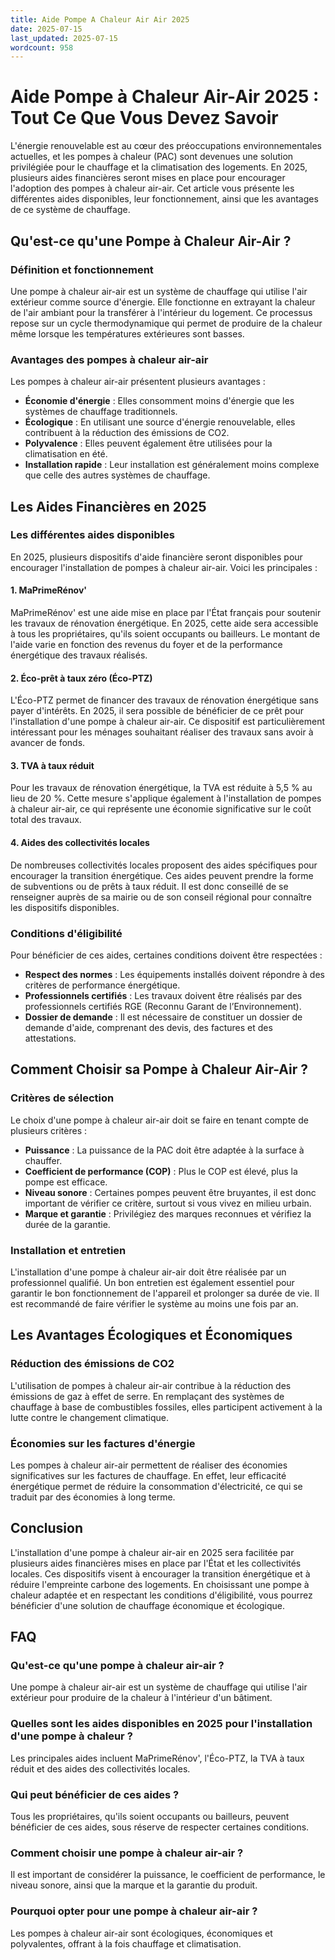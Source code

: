 ```yaml
---
title: Aide Pompe A Chaleur Air Air 2025
date: 2025-07-15
last_updated: 2025-07-15
wordcount: 958
---
```


# Aide Pompe à Chaleur Air-Air 2025 : Tout Ce Que Vous Devez Savoir

L'énergie renouvelable est au cœur des préoccupations environnementales actuelles, et les pompes à chaleur (PAC) sont devenues une solution privilégiée pour le chauffage et la climatisation des logements. En 2025, plusieurs aides financières seront mises en place pour encourager l'adoption des pompes à chaleur air-air. Cet article vous présente les différentes aides disponibles, leur fonctionnement, ainsi que les avantages de ce système de chauffage.

## Qu'est-ce qu'une Pompe à Chaleur Air-Air ?

### Définition et fonctionnement

Une pompe à chaleur air-air est un système de chauffage qui utilise l'air extérieur comme source d'énergie. Elle fonctionne en extrayant la chaleur de l'air ambiant pour la transférer à l'intérieur du logement. Ce processus repose sur un cycle thermodynamique qui permet de produire de la chaleur même lorsque les températures extérieures sont basses.

### Avantages des pompes à chaleur air-air

Les pompes à chaleur air-air présentent plusieurs avantages :

- **Économie d'énergie** : Elles consomment moins d'énergie que les systèmes de chauffage traditionnels.
- **Écologique** : En utilisant une source d'énergie renouvelable, elles contribuent à la réduction des émissions de CO2.
- **Polyvalence** : Elles peuvent également être utilisées pour la climatisation en été.
- **Installation rapide** : Leur installation est généralement moins complexe que celle des autres systèmes de chauffage.

## Les Aides Financières en 2025

### Les différentes aides disponibles

En 2025, plusieurs dispositifs d'aide financière seront disponibles pour encourager l'installation de pompes à chaleur air-air. Voici les principales :

#### 1. MaPrimeRénov'

MaPrimeRénov' est une aide mise en place par l'État français pour soutenir les travaux de rénovation énergétique. En 2025, cette aide sera accessible à tous les propriétaires, qu'ils soient occupants ou bailleurs. Le montant de l'aide varie en fonction des revenus du foyer et de la performance énergétique des travaux réalisés.

#### 2. Éco-prêt à taux zéro (Éco-PTZ)

L'Éco-PTZ permet de financer des travaux de rénovation énergétique sans payer d'intérêts. En 2025, il sera possible de bénéficier de ce prêt pour l'installation d'une pompe à chaleur air-air. Ce dispositif est particulièrement intéressant pour les ménages souhaitant réaliser des travaux sans avoir à avancer de fonds.

#### 3. TVA à taux réduit

Pour les travaux de rénovation énergétique, la TVA est réduite à 5,5 % au lieu de 20 %. Cette mesure s'applique également à l'installation de pompes à chaleur air-air, ce qui représente une économie significative sur le coût total des travaux.

#### 4. Aides des collectivités locales

De nombreuses collectivités locales proposent des aides spécifiques pour encourager la transition énergétique. Ces aides peuvent prendre la forme de subventions ou de prêts à taux réduit. Il est donc conseillé de se renseigner auprès de sa mairie ou de son conseil régional pour connaître les dispositifs disponibles.

### Conditions d'éligibilité

Pour bénéficier de ces aides, certaines conditions doivent être respectées :

- **Respect des normes** : Les équipements installés doivent répondre à des critères de performance énergétique.
- **Professionnels certifiés** : Les travaux doivent être réalisés par des professionnels certifiés RGE (Reconnu Garant de l’Environnement).
- **Dossier de demande** : Il est nécessaire de constituer un dossier de demande d'aide, comprenant des devis, des factures et des attestations.

## Comment Choisir sa Pompe à Chaleur Air-Air ?

### Critères de sélection

Le choix d'une pompe à chaleur air-air doit se faire en tenant compte de plusieurs critères :

- **Puissance** : La puissance de la PAC doit être adaptée à la surface à chauffer.
- **Coefficient de performance (COP)** : Plus le COP est élevé, plus la pompe est efficace.
- **Niveau sonore** : Certaines pompes peuvent être bruyantes, il est donc important de vérifier ce critère, surtout si vous vivez en milieu urbain.
- **Marque et garantie** : Privilégiez des marques reconnues et vérifiez la durée de la garantie.

### Installation et entretien

L'installation d'une pompe à chaleur air-air doit être réalisée par un professionnel qualifié. Un bon entretien est également essentiel pour garantir le bon fonctionnement de l'appareil et prolonger sa durée de vie. Il est recommandé de faire vérifier le système au moins une fois par an.

## Les Avantages Écologiques et Économiques

### Réduction des émissions de CO2

L'utilisation de pompes à chaleur air-air contribue à la réduction des émissions de gaz à effet de serre. En remplaçant des systèmes de chauffage à base de combustibles fossiles, elles participent activement à la lutte contre le changement climatique.

### Économies sur les factures d'énergie

Les pompes à chaleur air-air permettent de réaliser des économies significatives sur les factures de chauffage. En effet, leur efficacité énergétique permet de réduire la consommation d'électricité, ce qui se traduit par des économies à long terme.

## Conclusion

L'installation d'une pompe à chaleur air-air en 2025 sera facilitée par plusieurs aides financières mises en place par l'État et les collectivités locales. Ces dispositifs visent à encourager la transition énergétique et à réduire l'empreinte carbone des logements. En choisissant une pompe à chaleur adaptée et en respectant les conditions d'éligibilité, vous pourrez bénéficier d'une solution de chauffage économique et écologique.

## FAQ

### Qu'est-ce qu'une pompe à chaleur air-air ?

Une pompe à chaleur air-air est un système de chauffage qui utilise l'air extérieur pour produire de la chaleur à l'intérieur d'un bâtiment.

### Quelles sont les aides disponibles en 2025 pour l'installation d'une pompe à chaleur ?

Les principales aides incluent MaPrimeRénov', l'Éco-PTZ, la TVA à taux réduit et des aides des collectivités locales.

### Qui peut bénéficier de ces aides ?

Tous les propriétaires, qu'ils soient occupants ou bailleurs, peuvent bénéficier de ces aides, sous réserve de respecter certaines conditions.

### Comment choisir une pompe à chaleur air-air ?

Il est important de considérer la puissance, le coefficient de performance, le niveau sonore, ainsi que la marque et la garantie du produit.

### Pourquoi opter pour une pompe à chaleur air-air ?

Les pompes à chaleur air-air sont écologiques, économiques et polyvalentes, offrant à la fois chauffage et climatisation.